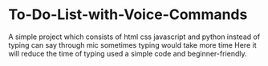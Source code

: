 # To-Do-List-with-Voice-Commands
A simple project which consists of html css javascript and python
instead of typing can say through mic
sometimes typing would take more time 
Here it will reduce the time of typing 
used a simple code and beginner-friendly.
